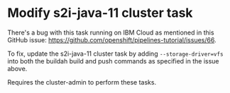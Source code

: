 # Modify s2i-java-11 cluster task

There's a bug with this task running on IBM Cloud as mentioned in this GitHub issue: https://github.com/openshift/pipelines-tutorial/issues/66.

To fix, update the s2i-java-11 cluster task by adding `--storage-driver=vfs` into both the buildah build and push commands as specified in the issue above.

Requires the cluster-admin to perform these tasks.